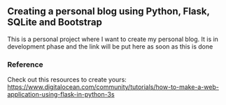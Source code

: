 ## Creating a personal blog using Python, Flask, SQLite and Bootstrap

This is a personal project where I want to create my personal blog. It is in development phase and the link will be put here as soon as this is done

### Reference
Check out this resources to create yours: https://www.digitalocean.com/community/tutorials/how-to-make-a-web-application-using-flask-in-python-3s